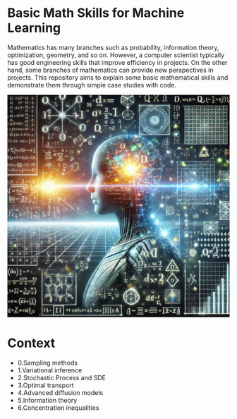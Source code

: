 # Basic Math Skills for Machine Learning

Mathematics has many branches such as probability, information theory, optimization, geometry, and so on. However, a computer scientist typically has good engineering skills that improve efficiency in projects. On the other hand, some branches of mathematics can provide new perspectives in projects. This repository aims to explain some basic mathematical skills and demonstrate them through simple case studies with code.

![cover](assets/cover.png)

# Context
- 0.Sampling methods
- 1.Variational inference
- 2.Stochastic Process and SDE
- 3.Optimal transport
- 4.Advanced diffusion models
- 5.Information theory
- 6.Concentration inequalities


